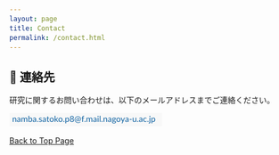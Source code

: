 ```yaml
---
layout: page
title: Contact
permalink: /contact.html
---
```


<h2>📧 連絡先</h2>
<p>研究に関するお問い合わせは、以下のメールアドレスまでご連絡ください。</p>
<img src="/assets/email.png" alt="email" style="height: 24px;">

[Back to Top Page](./index.html)
